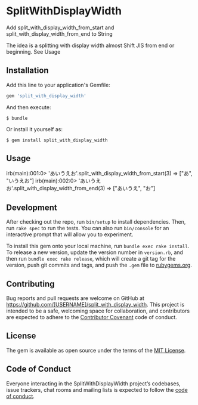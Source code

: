# SplitWithDisplayWidth

Add split_with_display_width_from_start and split_with_display_width_from_end to String

The idea is a splitting with display width almost Shift JIS from end or beginning. See Usage


## Installation

Add this line to your application's Gemfile:

```ruby
gem 'split_with_display_width'
```

And then execute:

    $ bundle

Or install it yourself as:

    $ gem install split_with_display_width

## Usage

irb(main):001:0> 'あいうえお'.split_with_display_width_from_start(3)
=> ["あ", "いうえお"]
irb(main):002:0> 'あいうえお'.split_with_display_width_from_end(3)
=> ["あいうえ", "お"]

## Development

After checking out the repo, run `bin/setup` to install dependencies. Then, run `rake spec` to run the tests. You can also run `bin/console` for an interactive prompt that will allow you to experiment.

To install this gem onto your local machine, run `bundle exec rake install`. To release a new version, update the version number in `version.rb`, and then run `bundle exec rake release`, which will create a git tag for the version, push git commits and tags, and push the `.gem` file to [rubygems.org](https://rubygems.org).

## Contributing

Bug reports and pull requests are welcome on GitHub at https://github.com/[USERNAME]/split_with_display_width. This project is intended to be a safe, welcoming space for collaboration, and contributors are expected to adhere to the [Contributor Covenant](http://contributor-covenant.org) code of conduct.

## License

The gem is available as open source under the terms of the [MIT License](http://opensource.org/licenses/MIT).

## Code of Conduct

Everyone interacting in the SplitWithDisplayWidth project’s codebases, issue trackers, chat rooms and mailing lists is expected to follow the [code of conduct](https://github.com/[USERNAME]/split_with_display_width/blob/master/CODE_OF_CONDUCT.md).

